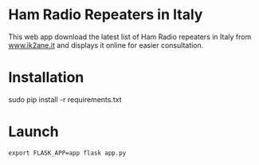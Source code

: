 # Ham Radio Repeaters in Italy

This web app download the latest list of Ham Radio repeaters in Italy from www.ik2ane.it and displays it online for easier consultation.

# Installation

sudo pip install -r requirements.txt

# Launch

`export FLASK_APP=app
flask app.py`
